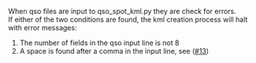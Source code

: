 When qso files are input to qso_spot_kml.py they are check for errors.  
If either of the two conditions are found, the kml creation process will halt with error messages:
1. The number of fields in the qso input line is not 8
2. A space is found after a comma in the input line, see ([#13](https://github.com/hcarter333/rm-rbn-history/issues/13#issue-1568831443))

